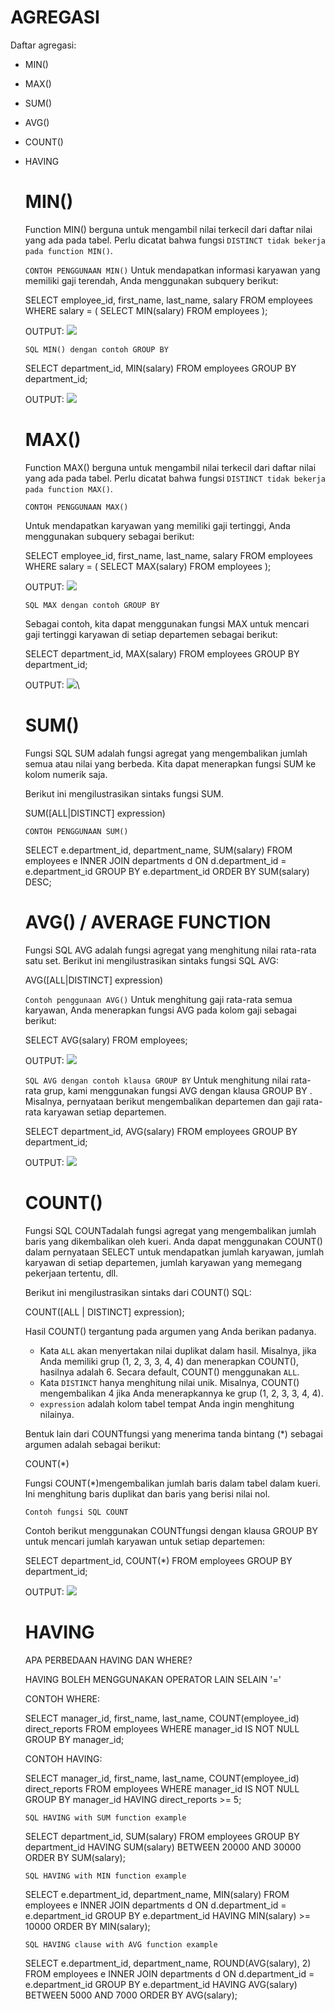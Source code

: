# AGREGASI

Daftar agregasi:
- MIN()
- MAX()
- SUM()
- AVG()
- COUNT()
- HAVING
  
  #  MIN()

  Function MIN() berguna untuk mengambil nilai terkecil dari daftar nilai yang ada pada tabel. Perlu dicatat bahwa fungsi `DISTINCT tidak bekerja pada function MIN()`. 

  `CONTOH PENGGUNAAN MIN()`
  Untuk mendapatkan informasi karyawan yang memiliki gaji terendah, Anda menggunakan subquery berikut:

    SELECT
      employee_id,
      first_name,
      last_name,
      salary
    FROM
      employees
    WHERE
      salary = (
        SELECT
          MIN(salary)
        FROM
          employees
      );
  
  OUTPUT:
  ![](https://www.sqltutorial.org/wp-content/uploads/2016/03/SQL-MIN-with-Subquery-example.png)


  `SQL MIN() dengan contoh GROUP BY`

    SELECT
      department_id,
      MIN(salary)
    FROM
      employees
    GROUP BY
      department_id;

  OUTPUT:
  ![](https://www.sqltutorial.org/wp-content/uploads/2016/03/SQL-MIN-with-GROUP-BY-example.png)


  # MAX()

  Function MAX() berguna untuk mengambil nilai terkecil dari daftar nilai yang ada pada tabel. Perlu dicatat bahwa fungsi `DISTINCT tidak bekerja pada function MAX()`. 

  `CONTOH PENGGUNAAN MAX()`

  Untuk mendapatkan karyawan yang memiliki gaji tertinggi, Anda menggunakan subquery sebagai berikut:

    SELECT
      employee_id,
      first_name,
      last_name,
      salary
    FROM
      employees
    WHERE
      salary = (
        SELECT
          MAX(salary)
        FROM
          employees
      );

  OUTPUT:
  ![](https://www.sqltutorial.org/wp-content/uploads/2016/03/SQL-MAX-highest-salary.png)


  `SQL MAX dengan contoh GROUP BY`

  Sebagai contoh, kita dapat menggunakan fungsi MAX untuk mencari gaji tertinggi karyawan di setiap departemen sebagai berikut:

    SELECT
      department_id,
      MAX(salary)
    FROM
      employees
    GROUP BY
      department_id;

  OUTPUT:
  ![](https://www.sqltutorial.org/wp-content/uploads/2016/03/SQL-MAX-highest-salary-per-department.png)\


  # SUM()

  Fungsi SQL SUM adalah fungsi agregat yang mengembalikan jumlah semua atau nilai yang berbeda. Kita dapat menerapkan fungsi SUM ke kolom numerik saja.

  Berikut ini mengilustrasikan sintaks fungsi SUM.

    SUM([ALL|DISTINCT] expression)

  `CONTOH PENGGUNAAN SUM()`

    SELECT
      e.department_id,
      department_name,
      SUM(salary)
    FROM
      employees e
    INNER JOIN departments d ON d.department_id = e.department_id
    GROUP BY
      e.department_id
    ORDER BY
      SUM(salary) DESC;

  
  # AVG() / AVERAGE FUNCTION

  Fungsi SQL AVG adalah fungsi agregat yang menghitung nilai rata-rata satu set. Berikut ini mengilustrasikan sintaks fungsi SQL AVG:

    AVG([ALL|DISTINCT] expression)

  `Contoh penggunaan AVG()`
  Untuk menghitung gaji rata-rata semua karyawan, Anda menerapkan fungsi AVG pada kolom gaji sebagai berikut:

    SELECT 
      AVG(salary)
  FROM
      employees;

  OUTPUT:
  ![](https://www.sqltutorial.org/wp-content/uploads/2016/03/SQL-AVG-example.png)

  `SQL AVG dengan contoh klausa GROUP BY`
  Untuk menghitung nilai rata-rata grup, kami menggunakan fungsi AVG dengan klausa GROUP BY . Misalnya, pernyataan berikut mengembalikan departemen dan gaji rata-rata karyawan setiap departemen.

    SELECT
      department_id,
      AVG(salary)
    FROM
      employees
    GROUP BY
      department_id;

  OUTPUT:
  ![](https://www.sqltutorial.org/wp-content/uploads/2016/03/SQL-AVG-GROUP-BY-example.png)

  
  # COUNT()

  Fungsi SQL COUNTadalah fungsi agregat yang mengembalikan jumlah baris yang dikembalikan oleh kueri. Anda dapat menggunakan COUNT() dalam pernyataan SELECT untuk mendapatkan jumlah karyawan, jumlah karyawan di setiap departemen, jumlah karyawan yang memegang pekerjaan tertentu, dll.

  Berikut ini mengilustrasikan sintaks dari COUNT() SQL:

    COUNT([ALL | DISTINCT] expression);

  Hasil COUNT() tergantung pada argumen yang Anda berikan padanya.
  - Kata `ALL` akan menyertakan nilai duplikat dalam hasil. Misalnya, jika Anda memiliki grup (1, 2, 3, 3, 4, 4) dan menerapkan COUNT(), hasilnya adalah 6. Secara default, COUNT() menggunakan `ALL`.
  - Kata `DISTINCT` hanya menghitung nilai unik. Misalnya, COUNT() mengembalikan 4 jika Anda menerapkannya ke grup (1, 2, 3, 3, 4, 4).
  - `expression` adalah kolom tabel tempat Anda ingin menghitung nilainya.

  Bentuk lain dari COUNTfungsi yang menerima tanda bintang (*) sebagai argumen adalah sebagai berikut:

    COUNT(*)

  Fungsi COUNT(*)mengembalikan jumlah baris dalam tabel dalam kueri. Ini menghitung baris duplikat dan baris yang berisi nilai nol.


  `Contoh fungsi SQL COUNT`

  Contoh berikut menggunakan COUNTfungsi dengan klausa GROUP BY untuk mencari jumlah karyawan untuk setiap departemen:

    SELECT
    department_id,
    COUNT(*)
  FROM
    employees
  GROUP BY
    department_id;

  OUTPUT:
  ![](https://www.sqltutorial.org/wp-content/uploads/2016/03/SQL-COUNT-with-GROUP-BY-example.png)


  # HAVING

  APA PERBEDAAN HAVING DAN WHERE?

  HAVING BOLEH MENGGUNAKAN OPERATOR LAIN SELAIN '='

  CONTOH WHERE:

    SELECT 
        manager_id,
        first_name,
        last_name,
        COUNT(employee_id) direct_reports
    FROM
        employees
    WHERE
        manager_id IS NOT NULL
    GROUP BY manager_id;

  CONTOH HAVING:

    SELECT 
        manager_id,
        first_name,
        last_name,
        COUNT(employee_id) direct_reports
    FROM
        employees
    WHERE
        manager_id IS NOT NULL
    GROUP BY manager_id
    HAVING direct_reports >= 5;
  
  `SQL HAVING with SUM function example`

    SELECT 
        department_id, SUM(salary)
    FROM
        employees
    GROUP BY department_id
    HAVING SUM(salary) BETWEEN 20000 AND 30000
    ORDER BY SUM(salary);

  `SQL HAVING with MIN function example`

    SELECT
      e.department_id,
      department_name,
      MIN(salary)
    FROM
      employees e
    INNER JOIN departments d ON d.department_id = e.department_id
    GROUP BY
      e.department_id
    HAVING
      MIN(salary) >= 10000
    ORDER BY
      MIN(salary);

  `SQL HAVING clause with AVG function example`

    SELECT
      e.department_id,
      department_name,
      ROUND(AVG(salary), 2)
    FROM
      employees e
    INNER JOIN departments d ON d.department_id = e.department_id
    GROUP BY
      e.department_id
    HAVING
      AVG(salary) BETWEEN 5000
    AND 7000
    ORDER BY
      AVG(salary);

